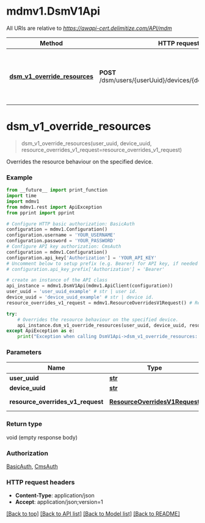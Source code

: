 # mdmv1.DsmV1Api

All URIs are relative to *https://awapi-cert.delimitize.com/API/mdm*

Method | HTTP request | Description
------------- | ------------- | -------------
[**dsm_v1_override_resources**](DsmV1Api.md#dsm_v1_override_resources) | **POST** /dsm/users/{userUuid}/devices/{deviceUuid}/overrides | Overrides the resource behaviour on the specified device.


# **dsm_v1_override_resources**
> dsm_v1_override_resources(user_uuid, device_uuid, resource_overrides_v1_request=resource_overrides_v1_request)

Overrides the resource behaviour on the specified device.

### Example
```python
from __future__ import print_function
import time
import mdmv1
from mdmv1.rest import ApiException
from pprint import pprint

# Configure HTTP basic authorization: BasicAuth
configuration = mdmv1.Configuration()
configuration.username = 'YOUR_USERNAME'
configuration.password = 'YOUR_PASSWORD'
# Configure API key authorization: CmsAuth
configuration = mdmv1.Configuration()
configuration.api_key['Authorization'] = 'YOUR_API_KEY'
# Uncomment below to setup prefix (e.g. Bearer) for API key, if needed
# configuration.api_key_prefix['Authorization'] = 'Bearer'

# create an instance of the API class
api_instance = mdmv1.DsmV1Api(mdmv1.ApiClient(configuration))
user_uuid = 'user_uuid_example' # str | user id.
device_uuid = 'device_uuid_example' # str | device id.
resource_overrides_v1_request = mdmv1.ResourceOverridesV1Request() # ResourceOverridesV1Request | override request. (optional)

try:
    # Overrides the resource behaviour on the specified device.
    api_instance.dsm_v1_override_resources(user_uuid, device_uuid, resource_overrides_v1_request=resource_overrides_v1_request)
except ApiException as e:
    print("Exception when calling DsmV1Api->dsm_v1_override_resources: %s\n" % e)
```

### Parameters

Name | Type | Description  | Notes
------------- | ------------- | ------------- | -------------
 **user_uuid** | [**str**](.md)| user id. | 
 **device_uuid** | [**str**](.md)| device id. | 
 **resource_overrides_v1_request** | [**ResourceOverridesV1Request**](ResourceOverridesV1Request.md)| override request. | [optional] 

### Return type

void (empty response body)

### Authorization

[BasicAuth](../README.md#BasicAuth), [CmsAuth](../README.md#CmsAuth)

### HTTP request headers

 - **Content-Type**: application/json
 - **Accept**: application/json;version=1

[[Back to top]](#) [[Back to API list]](../README.md#documentation-for-api-endpoints) [[Back to Model list]](../README.md#documentation-for-models) [[Back to README]](../README.md)

